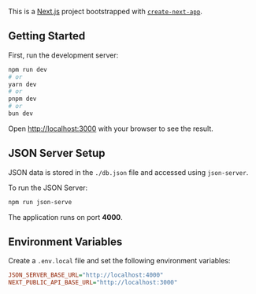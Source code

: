 This is a [Next.js](https://nextjs.org) project bootstrapped with [`create-next-app`](https://nextjs.org/docs/app/api-reference/cli/create-next-app).

## Getting Started

First, run the development server:

```bash
npm run dev
# or
yarn dev
# or
pnpm dev
# or
bun dev
```

Open [http://localhost:3000](http://localhost:3000) with your browser to see the result.

## JSON Server Setup

JSON data is stored in the `./db.json` file and accessed using `json-server`.

To run the JSON Server:

```bash
npm run json-serve
```

The application runs on port **4000**.

## Environment Variables

Create a `.env.local` file and set the following environment variables:

```ini
JSON_SERVER_BASE_URL="http://localhost:4000"
NEXT_PUBLIC_API_BASE_URL="http://localhost:3000"
```
